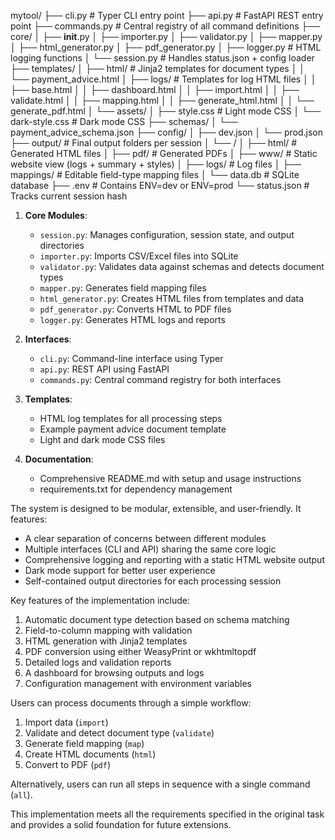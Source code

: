mytool/
├── cli.py                  # Typer CLI entry point
├── api.py                  # FastAPI REST entry point
├── commands.py             # Central registry of all command definitions
├── core/
│   ├── __init__.py
│   ├── importer.py
│   ├── validator.py
│   ├── mapper.py
│   ├── html_generator.py
│   ├── pdf_generator.py
│   ├── logger.py           # HTML logging functions
│   └── session.py          # Handles status.json + config loader
├── templates/
│   ├── html/               # Jinja2 templates for document types
│   │   └── payment_advice.html
│   ├── logs/               # Templates for log HTML files
│   │   ├── base.html
│   │   ├── dashboard.html
│   │   ├── import.html
│   │   ├── validate.html
│   │   ├── mapping.html
│   │   ├── generate_html.html
│   │   └── generate_pdf.html
│   └── assets/
│       ├── style.css       # Light mode CSS
│       └── dark-style.css  # Dark mode CSS
├── schemas/
│   └── payment_advice_schema.json
├── config/
│   ├── dev.json
│   └── prod.json
├── output/                 # Final output folders per session
│   └── <hash>/
│       ├── html/           # Generated HTML files
│       ├── pdf/            # Generated PDFs
│       ├── www/            # Static website view (logs + summary + styles)
│       ├── logs/           # Log files
│       ├── mappings/       # Editable field-type mapping files
│       └── data.db         # SQLite database
├── .env                    # Contains ENV=dev or ENV=prod
└── status.json             # Tracks current session hash

1. **Core Modules**:
   - `session.py`: Manages configuration, session state, and output directories
   - `importer.py`: Imports CSV/Excel files into SQLite
   - `validator.py`: Validates data against schemas and detects document types
   - `mapper.py`: Generates field mapping files
   - `html_generator.py`: Creates HTML files from templates and data
   - `pdf_generator.py`: Converts HTML to PDF files
   - `logger.py`: Generates HTML logs and reports

2. **Interfaces**:
   - `cli.py`: Command-line interface using Typer
   - `api.py`: REST API using FastAPI
   - `commands.py`: Central command registry for both interfaces

3. **Templates**:
   - HTML log templates for all processing steps
   - Example payment advice document template
   - Light and dark mode CSS files

4. **Documentation**:
   - Comprehensive README.md with setup and usage instructions
   - requirements.txt for dependency management

The system is designed to be modular, extensible, and user-friendly. It features:

- A clear separation of concerns between different modules
- Multiple interfaces (CLI and API) sharing the same core logic
- Comprehensive logging and reporting with a static HTML website output
- Dark mode support for better user experience
- Self-contained output directories for each processing session

Key features of the implementation include:

1. Automatic document type detection based on schema matching
2. Field-to-column mapping with validation
3. HTML generation with Jinja2 templates
4. PDF conversion using either WeasyPrint or wkhtmltopdf
5. Detailed logs and validation reports
6. A dashboard for browsing outputs and logs
7. Configuration management with environment variables

Users can process documents through a simple workflow:
1. Import data (`import`)
2. Validate and detect document type (`validate`)
3. Generate field mapping (`map`)
4. Create HTML documents (`html`)
5. Convert to PDF (`pdf`)

Alternatively, users can run all steps in sequence with a single command (`all`).

This implementation meets all the requirements specified in the original task and provides a solid foundation for future extensions.